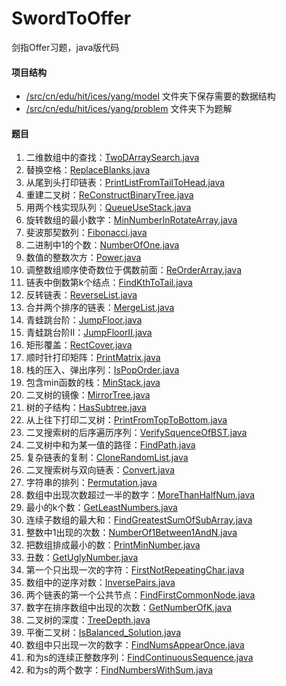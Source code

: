 # SwordToOffer
剑指Offer习题，java版代码

#### 项目结构
- [/src/cn/edu/hit/ices/yang/model](/src/cn/edu/hit/ices/yang/model) 文件夹下保存需要的数据结构
- [/src/cn/edu/hit/ices/yang/problem](/src/cn/edu/hit/ices/yang/problem) 文件夹下为题解

#### 题目
1. 二维数组中的查找：[TwoDArraySearch.java](/src/cn/edu/hit/ices/yang/problem/TwoDArraySearch.java)
2. 替换空格：[ReplaceBlanks.java](/src/cn/edu/hit/ices/yang/problem/ReplaceBlanks.java)
3. 从尾到头打印链表：[PrintListFromTailToHead.java](/src/cn/edu/hit/ices/yang/problem/PrintListFromTailToHead.java)
4. 重建二叉树：[ReConstructBinaryTree.java](/src/cn/edu/hit/ices/yang/problem/ReConstructBinaryTree.java)
5. 用两个栈实现队列：[QueueUseStack.java](/src/cn/edu/hit/ices/yang/problem/QueueUseStack.java)
6. 旋转数组的最小数字：[MinNumberInRotateArray.java](/src/cn/edu/hit/ices/yang/problem/MinNumberInRotateArray.java)
7. 斐波那契数列：[Fibonacci.java](/src/cn/edu/hit/ices/yang/problem/Fibonacci.java)
8. 二进制中1的个数：[NumberOfOne.java](/src/cn/edu/hit/ices/yang/problem/NumberOfOne.java)
9. 数值的整数次方：[Power.java](/src/cn/edu/hit/ices/yang/problem/Power.java)
10. 调整数组顺序使奇数位于偶数前面：[ReOrderArray.java](/src/cn/edu/hit/ices/yang/problem/ReOrderArray.java)
11. 链表中倒数第k个结点：[FindKthToTail.java](/src/cn/edu/hit/ices/yang/problem/FindKthToTail.java)
12. 反转链表：[ReverseList.java](/src/cn/edu/hit/ices/yang/problem/ReverseList.java)
13. 合并两个排序的链表：[MergeList.java](/src/cn/edu/hit/ices/yang/problem/MergeList.java)
14. 青蛙跳台阶：[JumpFloor.java](/src/cn/edu/hit/ices/yang/problem/JumpFloor.java)
15. 青蛙跳台阶II：[JumpFloorII.java](/src/cn/edu/hit/ices/yang/problem/JumpFloorII.java)
16. 矩形覆盖：[RectCover.java](/src/cn/edu/hit/ices/yang/problem/RectCover.java)
17. 顺时针打印矩阵：[PrintMatrix.java](/src/cn/edu/hit/ices/yang/problem/PrintMatrix.java)
18. 栈的压入、弹出序列：[IsPopOrder.java](/src/cn/edu/hit/ices/yang/problem/IsPopOrder.java)
19. 包含min函数的栈：[MinStack.java](/src/cn/edu/hit/ices/yang/problem/MinStack.java)
20. 二叉树的镜像：[MirrorTree.java](/src/cn/edu/hit/ices/yang/problem/MirrorTree.java)
21. 树的子结构：[HasSubtree.java](/src/cn/edu/hit/ices/yang/problem/HasSubtree.java)
22. 从上往下打印二叉树：[PrintFromTopToBottom.java](/src/cn/edu/hit/ices/yang/problem/PrintFromTopToBottom.java)
23. 二叉搜索树的后序遍历序列：[VerifySquenceOfBST.java](/src/cn/edu/hit/ices/yang/problem/VerifySquenceOfBST.java)
24. 二叉树中和为某一值的路径：[FindPath.java](/src/cn/edu/hit/ices/yang/problem/FindPath.java)
25. 复杂链表的复制：[CloneRandomList.java](/src/cn/edu/hit/ices/yang/problem/CloneRandomList.java)
26. 二叉搜索树与双向链表：[Convert.java](/src/cn/edu/hit/ices/yang/problem/Convert.java)
27. 字符串的排列：[Permutation.java](/src/cn/edu/hit/ices/yang/problem/Permutation.java)
28. 数组中出现次数超过一半的数字：[MoreThanHalfNum.java](/src/cn/edu/hit/ices/yang/problem/MoreThanHalfNum.java)
29. 最小的k个数：[GetLeastNumbers.java](/src/cn/edu/hit/ices/yang/problem/GetLeastNumbers.java)
30. 连续子数组的最大和：[FindGreatestSumOfSubArray.java](/src/cn/edu/hit/ices/yang/problem/FindGreatestSumOfSubArray.java)
31. 整数中1出现的次数：[NumberOf1Between1AndN.java](/src/cn/edu/hit/ices/yang/problem/NumberOf1Between1AndN.java)
32. 把数组排成最小的数：[PrintMinNumber.java](/src/cn/edu/hit/ices/yang/problem/PrintMinNumber.java)
33. 丑数：[GetUglyNumber.java](/src/cn/edu/hit/ices/yang/problem/GetUglyNumber.java)
34. 第一个只出现一次的字符：[FirstNotRepeatingChar.java](/src/cn/edu/hit/ices/yang/problem/FirstNotRepeatingChar.java)
35. 数组中的逆序对数：[InversePairs.java](/src/cn/edu/hit/ices/yang/problem/InversePairs.java)
36. 两个链表的第一个公共节点：[FindFirstCommonNode.java](/src/cn/edu/hit/ices/yang/problem/FindFirstCommonNode.java)
37. 数字在排序数组中出现的次数：[GetNumberOfK.java](/src/cn/edu/hit/ices/yang/problem/GetNumberOfK.java)
38. 二叉树的深度：[TreeDepth.java](/src/cn/edu/hit/ices/yang/problem/TreeDepth.java)
39. 平衡二叉树：[IsBalanced_Solution.java](/src/cn/edu/hit/ices/yang/problem/IsBalanced_Solution.java)
40. 数组中只出现一次的数字：[FindNumsAppearOnce.java](/src/cn/edu/hit/ices/yang/problem/FindNumsAppearOnce.java)
41. 和为s的连续正整数序列：[FindContinuousSequence.java](/src/cn/edu/hit/ices/yang/problem/FindContinuousSequence.java)
42. 和为s的两个数字：[FindNumbersWithSum.java](/src/cn/edu/hit/ices/yang/problem/FindNumbersWithSum.java)